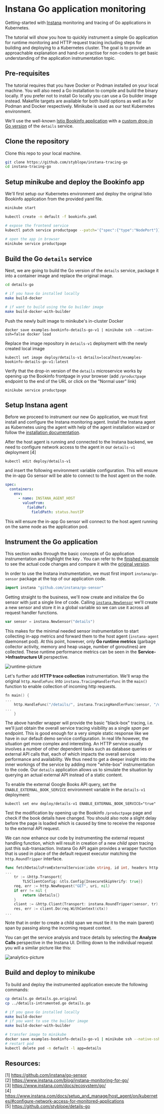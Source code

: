# Instana Go application monitoring
Getting-started with [Instana](https://www.instana.com/) monitoring and tracing of Go applications in Kubernetes.

The tutorial will show you how to quickly instrument a simple Go application for runtime monitoring and HTTP request tracing including steps for building and deploying to a Kubernetes cluster. The goal is to provide an approachable explanation and hand-on practise for non-coders to get basic understanding of the application instrumentation topic.

## Pre-requisites
The tutorial requires that you have Docker or Podman installed on your local machine. You will also need a Go installation to compile and build the binary locally. If you prefer not to install Go locally you can use a Go builder image instead. Makefile targets are available for both build options as well as for Podman and Docker respectively. Minikube is used as our test Kubernetes environment.


We'll use the well-known [Istio Bookinfo application](https://istio.io/latest/docs/examples/bookinfo/) with a [custom drop-in Go version](https://github.com/styblope/details-go) of the `details` service.

## Clone the repository
Clone this repo to your local machine.
```sh
git clone https://github.com/styblope/instana-tracing-go
cd instana-tracing-go
```

## Setup minikube and deploy the Bookinfo app
We'll first setup our Kubernetes environment and deploy the original Istio Bookinfo application from the provided yaml file.
```sh
minikube start

kubectl create -n default -f bookinfo.yaml

# expose the frontend service
kubectl patch service productpage --patch='{"spec":{"type":"NodePort"}}'

# open the app in browser
minikube service productpage
```

## Build the Go `details` service
Next, we are going to build the Go version of the `details` service, package it into a container image and replace the original image.
```sh
cd details-go

# if you have Go installed locally
make build-docker

# if want to build using the Go builder image
make build-docker-with-builder
```

Push the newly built image to minikube's in-cluster Docker
```
docker save examples-bookinfo-details-go-v1 | minikube ssh --native-ssh=false docker load
```

Replace the image repository in `details-v1` deployment with the newly created local image
```
kubectl set image deploy/details-v1 details=localhost/examples-bookinfo-details-go-v1:latest
```

Verify that the drop-in version of the `details` microservice works by opening up the Bookinfo frontpage in your browser (add `/productpage` endpoint to the end of the URL or click on the "Normal user" link)
```
minikube service productpage
```

## Setup Instana agent
Before we proceed to instrument our new Go application, we must first install and configure the Instana monitoring agent. Install the Instana agent as Kubernetes using the agent with help of the agent installation wizard or follow the [installation documentation](https://www.instana.com/docs/ecosystem/kubernetes/).

After the host agent is running and connected to the Instana backend, we need to configure network access to the agent in our `details-v1` deployment [4] 
```
kubectl edit deploy/details-v1
```
and insert the following environment variable configuration. This will ensure the in-app Go sensor will be able to connect to the host agent on the node.
```yaml
spec:
  containers:
    env:
      - name: INSTANA_AGENT_HOST
        valueFrom:
          fieldRef:
            fieldPath: status.hostIP
```
This will ensure the in-app Go sensor will connect to the host agent running on the same node as the application pod.


## Instrument the Go application
This section walks through the basic concepts of Go application instrumentation and highlight the key . You can refer to the [finished example](details-instrumented.go) to see the actual code changes and compare it with the [original version](./details-go/details.go).

In order to use the Instana instrumentation, we must first import `instana/go-sensor` package at the top of our application code.
```go
import instana "github.com/instana/go-sensor"
```

Getting straight to the business, we'll now create and initialize the Go sensor with just a single line of code. Calling [`instana.NewSensor`](https://pkg.go.dev/github.com/instana/go-sensor/#NewSensor) we'll create a new sensor and store it in a global variable so we can use it across all request handler functions.
```go
var sensor = instana.NewSensor("details")
```
This makes for the minimal needed sensor instrumentation to start collecting in-app metrics and forward them to the host agent (`instana-agent` daemonset pod). At this point, however, only **Go runtime metrics** (garbage collector activity, memory and heap usage, number of goroutines) are collected. These runtime performance metrics can be seen in the  **Service->Infrastructure UI** perspective.

![runtime-picture](img/runtime.png)

Let's further add **HTTP trace collection** instrumentation. We'll wrap the original `http.HandleFunc` into `instana.TracingHandlerFunc` in the `main()` function to enable collection of incoming http requests.
```go
fn main() {
...
	http.HandleFunc("/details/", instana.TracingHandlerFunc(sensor, "/details", details))
...
    }
```
The above handler wrapper will provide the basic "black-box" tracing, i.e. we'll just obtain the overall service tracing visibility as a single *span* per endpoint. This is good enough for a very simple static response like we have in our default demo service configuration. In real life however, the situation get more complex and interesting. An HTTP service usually involves a number of other dependent tasks such as database queries or external API calls that, each of which impacts the overall service performance and availability. We thus need to get a deeper insight into the inner workings of the service by adding more "white-box" instrumentation to the code. Our `details` application allows us to simulate the situation by querying an actual external API instead of a static content.

To enable the external Google Books API query, set the `ENABLE_EXTERNAL_BOOK_SERVICE` environment variable in the `details-v1` deployment:
```
kubectl set env deploy/details-v1 ENABLE_EXTERNAL_BOOK_SERVICE="true"
```
Test the modification by opening up the Bookinfo `/productpage` page and check if the book details have changed. You should also note a slight delay before the page is loaded which is caused by time to receive the response to the external API request.

We can now enhance our code by instrumenting the external request handling function, which will result in creation of a new *child span* tracing just this sub-transaction. Instana Go API again provides a wrapper function that is used in place of the default request executor matching the `http.RoundTripper` interface.
```go
func fetchDetailsFromExternalService(isbn string, id int, headers http.Header, ctx context.Context) *Details {
...
	tr := &http.Transport{
		TLSClientConfig: &tls.Config{InsecureSkipVerify: true}}
	req, err := http.NewRequest("GET", uri, nil)
	if err != nil {
		return &Details{}
	}
	client := &http.Client{Transport: instana.RoundTripper(sensor, tr), Timeout: 5 * time.Second}
	res, err := client.Do(req.WithContext(ctx))
...
```
Note that in order to create a child span we must tie it to the main (parent) span by passing along the incoming request context.

You can get the service analysis and trace details by selecting the **Analyze Calls** perspective in the Instana UI. Drilling down to the individual request you will a similar picture like this:

![analytics-picture](img/analytics.png)

## Build and deploy to minikube
To build and deploy the instrumented application execute the following commands:
```sh
cp details.go details.go.original
cp ../details-intrumented.go details.go

# if you gave Go installed locally
make build-docker
# if you want to use the builder image
make build-docker-with-builder

# transfer image to minikube
docker save examples-bookinfo-details-go-v1 | minikube ssh --native-ssh=false docker load
# restart pod
kubectl delete pod -n default -l app=details
```


## Resources:
[1] https://github.com/instana/go-sensor  
[2] https://www.instana.com/blog/instana-monitoring-for-go/  
[3] https://www.instana.com/docs/ecosystem/go/  
[4] https://www.instana.com/docs/setup_and_manage/host_agent/on/kubernetes/#configure-network-access-for-monitored-applications  
[5] https://github.com/styblope/details-go

